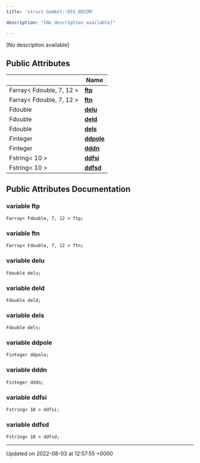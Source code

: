 ```yaml
---
title: 'struct Gambit::DS5_DDCOM'

description: "[No description available]"

---
```









[No description available]

## Public Attributes

|                | Name           |
| -------------- | -------------- |
| Farray< Fdouble, 7, 12 > | **[ftp](/documentation/code/main/classes/structgambit_1_1ds5__ddcom/#variable-ftp)**  |
| Farray< Fdouble, 7, 12 > | **[ftn](/documentation/code/main/classes/structgambit_1_1ds5__ddcom/#variable-ftn)**  |
| Fdouble | **[delu](/documentation/code/main/classes/structgambit_1_1ds5__ddcom/#variable-delu)**  |
| Fdouble | **[deld](/documentation/code/main/classes/structgambit_1_1ds5__ddcom/#variable-deld)**  |
| Fdouble | **[dels](/documentation/code/main/classes/structgambit_1_1ds5__ddcom/#variable-dels)**  |
| Finteger | **[ddpole](/documentation/code/main/classes/structgambit_1_1ds5__ddcom/#variable-ddpole)**  |
| Finteger | **[dddn](/documentation/code/main/classes/structgambit_1_1ds5__ddcom/#variable-dddn)**  |
| Fstring< 10 > | **[ddfsi](/documentation/code/main/classes/structgambit_1_1ds5__ddcom/#variable-ddfsi)**  |
| Fstring< 10 > | **[ddfsd](/documentation/code/main/classes/structgambit_1_1ds5__ddcom/#variable-ddfsd)**  |

## Public Attributes Documentation

### variable ftp

```
Farray< Fdouble, 7, 12 > ftp;
```


### variable ftn

```
Farray< Fdouble, 7, 12 > ftn;
```


### variable delu

```
Fdouble delu;
```


### variable deld

```
Fdouble deld;
```


### variable dels

```
Fdouble dels;
```


### variable ddpole

```
Finteger ddpole;
```


### variable dddn

```
Finteger dddn;
```


### variable ddfsi

```
Fstring< 10 > ddfsi;
```


### variable ddfsd

```
Fstring< 10 > ddfsd;
```


-------------------------------

Updated on 2022-08-03 at 12:57:55 +0000